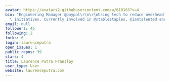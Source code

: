 ```yaml
---
avatar: https://avatars2.githubusercontent.com/u/610163?v=4
bio: "Engineering Manager @paypal\r\n\r\nUsing tech to reduce overhead from social\
  \ initiatives. Currently involved in @stablestaples, @iamtalented and @blesssg "
email: null
followers: 45
following: 2
forks: 6
login: laurenceputra
open_issues: 1
public_repos: 39
stars: 4
title: Laurence Putra Franslay
user_type: User
website: laurenceputra.com
---
```

